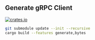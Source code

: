 ## Generate gRPC Client

[![crates.io](https://img.shields.io/crates/v/google-cloud-googleapis.svg)](https://crates.io/crates/google-cloud-googleapis)

```bash
git submodule update --init --recursive
cargo build --features generate,bytes
```
